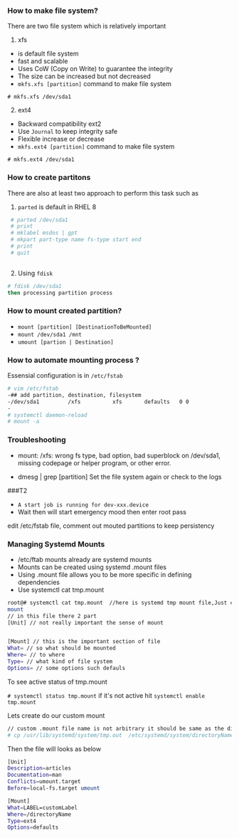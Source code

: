 ### How to make file system?
There are two file system which is relatively important
1. xfs 
  * is default file system
  * fast and scalable
  * Uses CoW (Copy on Write) to guarantee the integrity
  * The size can be increased but not decreased
  * `mkfs.xfs [partition]` command to make file system
  
`# mkfs.xfs /dev/sda1`

2. ext4
  * Backward compatibility ext2
  * Use `Journal` to keep integrity safe
  * Flexible increase or decrease
  * `mkfs.ext4 [partition]` command to make file system
  
`# mkfs.ext4 /dev/sda1`

### How to create partitons
There are also at least two approach to perform this task such as
1. `parted` is default in RHEL 8 

```bash 
 # parted /dev/sda1
 # print 
 # mklabel msdos | gpt
 # mkpart part-type name fs-type start end
 # print
 # quit
 
```
2. Using `fdisk`
```bash
# fdisk /dev/sda1
then processing partition process 
```
### How to mount created partition?

* `mount [partition] [DestinationToBeMounted]`
* `mount /dev/sda1 /mnt`
* `umount [partion | Destination]`

### How to automate mounting process ?
Essensial configuration is in `/etc/fstab`
```bash
# vim /etc/fstab
-## add partition, destination, filesystem
-/dev/sda1         /xfs          xfs       defaults   0 0
-
# systemctl daemon-reload 
# mount -a
```

### Troubleshooting 
* mount: /xfs: wrong fs type, bad option, bad superblock on /dev/sda1, missing codepage or helper program, or other error.

*  dmesg | grep [partition]
Set the file system again or check to the logs

###T2
* `A start job is running for dev-xxx.device`
* Wait then will start emergency mood then enter root pass

edit /etc/fstab file, comment out mouted partitions to keep persistency

### Managing Systemd Mounts
 * /etc/ftab mounts already are systemd mounts
 * Mounts can be created using systemd .mount files
 * Using .mount file allows you to be more specific in defining dependencies
 * Use systemctl cat tmp.mount
 ```bash
 root@# systemctl cat tmp.mount  //here is systemd tmp mount file,Just copy this file to create a custom
 mount
 // in this file there 2 part 
 [Unit] // not really important the sense of mount
 
 
 [Mount] // this is the important section of file
 What= // so what should be mounted
 Where= // to where
 Type= // what kind of file system
 Options= // some options such defauls
 ```
 To see active status of tmp.mount
 
 `# systemctl status tmp.mount` if it's not active hit `systemctl enable tmp.mount`
 
 Lets create do our custom mount
```bash
// custom .mount file name is not arbitrary it should be same as the directory to be mounted. For subdirectory use dash(-) i.e data-client.mount
# cp /usr/lib/systemd/system/tmp.out  /etc/systemd/system/directoryName.mount 
```
Then the file will looks as below
```bash
[Unit]
Description=articles
Documentation=man
Conflicts=umount.target
Before=local-fs.target umount

[Mount]
What=LABEL=customLabel
Where=/directoryName
Type=ext4
Options=defaults
```
 
 
